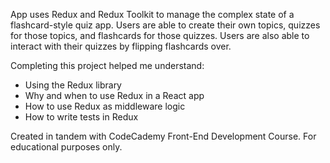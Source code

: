 App uses Redux and Redux Toolkit to manage the complex state of a flashcard-style quiz app. Users are able to create their own topics, quizzes for those topics, and flashcards for those quizzes. Users are also able to interact with their quizzes by flipping flashcards over.

Completing this project helped me understand:
  - Using the Redux library
  - Why and when to use Redux in a React app
  - How to use Redux as middleware logic
  - How to write tests in Redux

Created in tandem with CodeCademy Front-End Development Course. For educational purposes only.

